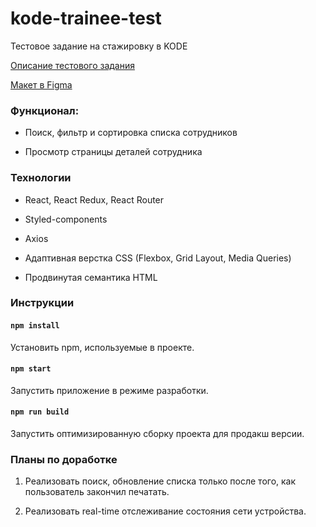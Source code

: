 # kode-trainee-test

Тестовое задание на стажировку в KODE

[Описание тестового задания](https://github.com/appKODE/trainee-test-frontend)

[Макет в Figma](https://www.figma.com/file/GRRKONipVClULsfdCAuVs1/KODE-Trainee-Dev-Осень'21?node-id=11%3A14414)

### Функционал:

- Поиск, фильтр и сортировка списка сотрудников

- Просмотр страницы деталей сотрудника

### Технологии

- React, React Redux, React Router

- Styled-components

- Axios

- Адаптивная верстка CSS (Flexbox, Grid Layout, Media Queries)

- Продвинутая семантика HTML

### Инструкции

#### `npm install`

Установить npm, используемые в проекте.

#### `npm start`

Запустить приложение в режиме разработки.

#### `npm run build`

Запустить оптимизированную сборку проекта для продакш версии.

### Планы по доработке

1. Реализовать поиск, обновление списка только после того, как пользователь закончил печатать.

2. Реализовать real-time отслеживание состояния сети устройства.
